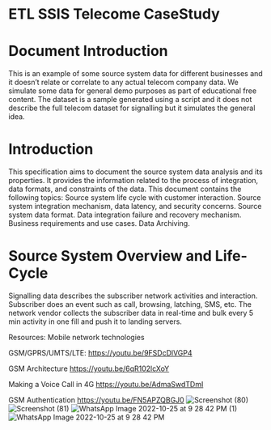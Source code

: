 # ETL SSIS Telecome CaseStudy
# Document Introduction

This is an example of some source system data for different businesses and it doesn’t relate or correlate to any actual telecom company data. We simulate some data for general demo purposes as part of educational free content.
The dataset is a sample generated using a script and it does not describe the full telecom dataset for signalling but it simulates the general idea.
# Introduction
This specification aims to document the source system data analysis and its properties. It provides the information related to the process of integration, data formats, and constraints of the data.
This document contains the following topics:
Source system life cycle with customer interaction.
Source system integration mechanism, data latency, and security concerns.
Source system data format.
Data integration failure and recovery mechanism.
Business requirements and use cases.
Data Archiving.
# Source System Overview and Life-Cycle
Signalling data describes the subscriber network activities and interaction. Subscriber does an event such as call, browsing, latching, SMS, etc.
The network vendor collects the subscriber data in real-time and bulk every 5 min activity in one fill and push it to landing servers.
 
Resources:
Mobile network technologies

GSM/GPRS/UMTS/LTE: https://youtu.be/9FSDcDlVGP4

GSM Architecture https://youtu.be/6qR102lcXoY

Making a Voice Call in 4G https://youtu.be/AdmaSwdTDmI

GSM Authentication https://youtu.be/FN5APZQBGJ0
![Screenshot (80)](https://user-images.githubusercontent.com/105324794/197868439-87cd4368-d896-490c-9329-a51976704a0d.png)
![Screenshot (81)](https://user-images.githubusercontent.com/105324794/197868476-d5c73d1f-9880-45cb-9521-0030bb69efd4.png)
![WhatsApp Image 2022-10-25 at 9 28 42 PM (1)](https://user-images.githubusercontent.com/105324794/197868487-33c2bf6d-be0e-4bcd-8196-36eb113cadf3.jpeg)
![WhatsApp Image 2022-10-25 at 9 28 42 PM](https://user-images.githubusercontent.com/105324794/197868497-68b87a2b-5fd1-4bbe-9195-b337e685959a.jpeg)
